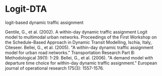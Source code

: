 # Logit-DTA
logit-based dynamic traffic assignment

Gentile, G., et al. (2002). A within-day dynamic traffic assignment Logit model to multimodal urban networks. Proceedings of the First Workshop on the Schedule-Based Approach in Dynamic Transit Modelling, Ischia, Italy, Citeseer.
Bellei, G., et al. (2005). "A within-day dynamic traffic assignment model for urban road networks." Transportation Research Part B: Methodological 39(1): 1-29.
Bellei, G., et al. (2006). "A demand model with departure time choice for within-day dynamic traffic assignment." European journal of operational research 175(3): 1557-1576.
